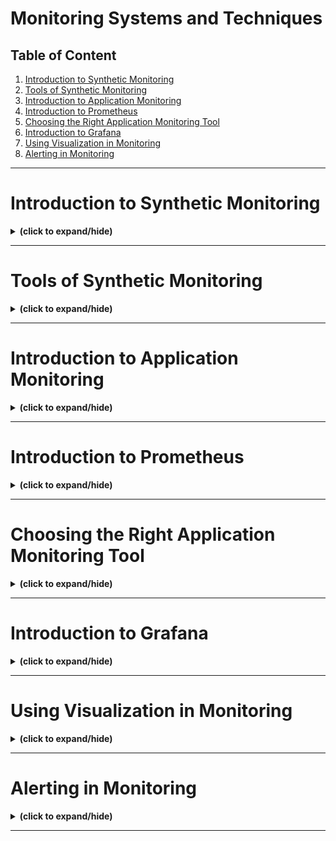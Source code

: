 # Monitoring Systems and Techniques

## Table of Content

1. [Introduction to Synthetic Monitoring](#intro)
2. [Tools of Synthetic Monitoring](#synthetic_monitoring_tools)
3. [Introduction to Application Monitoring](#intro_to_application_monitoring)
4. [Introduction to Prometheus](#intro_to_prometheus)
5. [Choosing the Right Application Monitoring Tool](#choose_right_tool)
6. [Introduction to Grafana](#intro_to_grafana)
7. [Using Visualization in Monitoring](#using_visualization)
8. [Alerting in Monitoring](#alerting)

---

<a id="intro"></a>
# Introduction to Synthetic Monitoring
<details close>
<summary><b>(click to expand/hide)</b></summary>
<!-- MarkdownTOC -->

## What is Synthetic Monitoring?
- **Definition**: Synthetic monitoring (also known as synthetic testing or proactive monitoring) is a method used to simulate user interactions with a website or application to test and monitor performance.
- **Process**: Involves creating and replaying predefined actions or requests that a typical user would make, to predict and improve user experience actively.

## Importance of Synthetic Monitoring
- **Performance Insights**: Provides continuous testing to gauge crucial aspects like business operations, application availability, and website speed.
- **Predictive and Proactive**: Acts through bots that simulate real user interactions, using a network of checkpoints to ensure the application performs well consistently.

## Operational Process of Synthetic Monitoring
- **Initiation**: The monitoring system selects a checkpoint and sends test instructions.
- **Execution**: The checkpoint simulates the user action, gathers data, and checks for responsiveness and errors.
- **Reporting**: Results are reported back to the monitoring system which records the data for analysis.
- **Error Handling**: If errors are detected, the test is rerun from another checkpoint to confirm the issue before sending out an alert.

## Benefits of Synthetic Monitoring
- **Quick Problem Resolution**: Allows for rapid identification and fixing of performance issues before they impact users.
- **Detailed Error Reporting**: Provides instant, detailed insights into errors, facilitating quicker response and resolution.
- **Proactive Issue Detection**: Synthetic tests can identify potential problems like performance degradation or service unavailability, often before they affect the user experience.

## Comparison with Real User Monitoring (RUM)
- **Synthetic vs. RUM**: While RUM relies on real user interactions to collect data, synthetic monitoring uses pre-scripted scenarios to predict and solve issues in advance.
- **Use Case Complementarity**: Synthetic monitoring is best for identifying immediate issues and maintaining uptime, whereas RUM provides insights based on actual user behavior and long-term trends.

## Applications of Synthetic Monitoring
- **Service Level Agreement (SLA) Compliance**: Helps validate SLA commitments by continuously checking the uptime and responsiveness of services.
- **Third-Party Service Monitoring**: Enables monitoring of third-party services like CDNs and payment gateways to ensure they meet performance standards.
- **Complex Transactions**: Simulates detailed business processes to check for issues in critical paths like logins, form submissions, and checkouts.

## Conclusion
Synthetic monitoring is an essential tool for any business that relies on digital platforms, providing a proactive approach to ensure that applications and services are always performing at their best. It ensures operational efficiency, helps in SLA compliance, and enhances user satisfaction by minimizing disruptions and optimizing response strategies.

<!-- /MarkdownTOC -->
</details>

---

<a id="synthetic_monitoring_tools"></a>
# Tools of Synthetic Monitoring
<details close>
<summary><b>(click to expand/hide)</b></summary>
<!-- MarkdownTOC -->

## Purpose of Synthetic Monitoring Tools
- **Definition**: Synthetic monitoring tools simulate user interactions with websites, applications, and APIs to test and monitor their performance and availability.
- **Key Functions**: These tools create and replay user requests to identify and resolve potential issues before they impact real users.

## Features of Synthetic Monitoring Tools

### 1. Scripting and Transaction Capture
- **Description**: Allows precise specification of actions in a test scenario, such as navigating through a checkout or sign-up flow.
- **Benefit**: Evaluates functionality and performance by mimicking critical application flows, enhancing reliability.

### 2. Performance Experimentation
- **Capability**: Supports testing of various scenarios ("What If" analysis) to assess the potential impact on performance.
- **Advantage**: Provides flexibility in testing and helps visualize the effects of performance enhancements.

### 3. Alerting and Notifications
- **Functionality**: Proactively tests sites from external viewpoints to identify outages or availability issues.
- **Importance**: Ensures timely alerts are issued for outages, enabling quick response to maintain service continuity.

### 4. Comprehensive Testing
- **Utility**: Can be utilized in pre-production environments such as staging, UAT, and QA.
- **Strength**: Assesses performance and user experience without the need for real user traffic, which is critical during the development phase.

### 5. Benchmarking and Comparisons
- **Use Case**: Measures performance against industry standards or competitors.
- **Application**: Provides insights on how a site's performance compares with others, valuable for strategic positioning and improvement.

## Applications of Synthetic Monitoring Tools
- **Simulation of User Journeys**: Scripts simulate real user paths to ensure all critical subsystems function correctly.
- **Problem Detection**: Identifies issues like login failures, transaction errors, and code changes that impact user experience.
- **Service Level Agreements (SLA) Compliance**: Verifies that performance metrics meet agreed standards.

## Selection Criteria for Synthetic Monitoring Tools
- **Monitoring Capabilities**: Ability to monitor applications with the desired frequency and thoroughness.
- **Alerting and Notification**: Robust mechanisms for identifying and reporting issues.
- **Reporting and Analytics**: Tools should offer detailed, actionable insights through comprehensive reporting features.
- **User Friendliness and Setup**: Ease of use and straightforward setup are crucial for effective monitoring.
- **Cost-Effectiveness**: Evaluating the cost relative to the value provided, ensuring it fits the budget and ROI expectations.

## Conclusion
Synthetic monitoring tools are indispensable for businesses aiming to ensure high availability and performance of their digital services. By providing detailed insights and proactive problem resolution, these tools help maintain an excellent user experience, safeguard reputation, and protect revenue.

<!-- /MarkdownTOC -->
</details>

---

<a id="intro_to_application_monitoring"></a>
# Introduction to Application Monitoring
<details close>
<summary><b>(click to expand/hide)</b></summary>
<!-- MarkdownTOC -->

  ## What is Application Monitoring?
- **Definition**: Application monitoring is a process used by developers to ensure that software performs as intended.
- **Tools**: Developers use various tools to collect performance metrics to assess application functionality in real-time.

## Importance of Application Monitoring
- **Rapid Issue Detection**: Enables immediate identification of bugs or unexpected events, preventing potential disruptions.
- **App Usage Insights**: Helps understand how applications are used, allowing for optimizations to enhance performance and user satisfaction.

## Functions of Application Monitoring Tools
- **Component Observation**: Monitors servers, databases, and other components to ensure smooth and intended operations.
- **Visualization and Alerts**: Provides dashboards for an overview and alerts for specific issues, enhancing issue detection and response.
- **Anomaly Detection and Distributed Tracing**: Employs advanced techniques to identify patterns and trace the origins of errors across multiple nodes.
- **Dependency Mapping**: Visually tracks how requests travel between services, crucial for understanding application interactions.

## Deployment and Telemetry
- **Delivery Models**: Available as on-premises or cloud-based solutions; can be implemented via hardware or software.
- **Synthetic Traffic and Telemetry**: Uses synthetic traffic to simulate user interactions and gather telemetry data including resource utilization, server logs, and performance metrics.

## Benefits of Application Monitoring
- **Proactive Troubleshooting**: Facilitates rapid diagnosis and resolution of issues, enhancing system reliability.
- **IT Productivity and DevOps Integration**: Improves IT staff productivity and accelerates application deployment processes.
- **Business Productivity and User Satisfaction**: Enhances user experience and business productivity by minimizing downtime and improving service quality.

## Conclusion
Application monitoring is crucial for maintaining high application performance and availability. It supports developers in proactive problem-solving, reduces operational costs, and drives business growth through improved customer satisfaction. Employing robust monitoring strategies is essential for any organization looking to optimize application performance and ensure user satisfaction.

<!-- /MarkdownTOC -->
</details>

---

<a id="intro_to_prometheus"></a>
# Introduction to Prometheus
<details close>
<summary><b>(click to expand/hide)</b></summary>
<!-- MarkdownTOC -->

## What is Prometheus?
- **Origin**: Developed by SoundCloud, Prometheus is a robust tool designed to monitor various components such as servers, virtual machines, and databases.
- **Functionality**: It tracks and analyzes system health, application behavior, and performance, offering detailed metrics and predictions.

## How Prometheus Works
- **Service Discovery**: Automatically identifies services in your infrastructure or allows manual configuration of services for monitoring.
- **Metrics Collection**: Uses HTTP/HTTPS endpoints to pull metrics at defined intervals, which are then organized, compressed, and stored in its time-series database.
- **Data Visualization and Alerting**: Metrics are accessed and visualized through the Prometheus Query Language (PromQL) and alerts are managed via Alertmanager, which supports various notification methods like email.

## Prometheus Architecture
- **Direct Instrumentation**: Developers can integrate Prometheus metrics into their applications directly by adding a few lines of code.
- **Client Libraries**: Supports a variety of programming languages through official and third-party libraries to facilitate metrics collection from applications.
- **Exporters**: Deployed alongside applications, exporters translate application metrics into the Prometheus format, making it compatible for monitoring.
- **Storage**: Utilizes a time-series database to efficiently handle the incremental backups of monitoring data, with some implementations supporting dedicated databases for enhanced performance.

## Benefits and Features of Prometheus
- **Autonomous Operation**: Operates independently without the need for distributed storage or networked services, suitable for both cloud and on-premises deployment.
- **Scalability**: Capable of handling millions of metrics per second, making it ideal for monitoring complex workloads and dynamic architectures.
- **Integration with Grafana**: Commonly used alongside Grafana for advanced data visualization, enhancing the analytical capabilities.
- **Flexibility in Monitoring**: Native support for monitoring various systems like Kubernetes and etcd, eliminating the need for additional monitoring agents.

## Conclusion
Prometheus is a powerful tool for organizations looking to enhance their monitoring capabilities. Its ability to collect multidimensional data, combined with its scalability and support for dynamic service architectures, makes it an excellent choice for modern IT environments. Whether deployed locally or in the cloud, Prometheus provides comprehensive insights into application and system performance, driving operational efficiency and reliability.

<!-- /MarkdownTOC -->
</details>

---

<a id="choose_right_tool"></a>
# Choosing the Right Application Monitoring Tool
<details close>
<summary><b>(click to expand/hide)</b></summary>
<!-- MarkdownTOC -->

  ## Significance of Application Monitoring
- **Purpose**: Application monitoring helps improve user experience and reduce support ticket response times by providing insights into application performance and user interactions.
- **Tools**: Includes both log management tools and dedicated Application Performance Monitoring (APM) tools that collect data and provide real-time insights.

## Primary Functions of APM Tools
- **Component Observation**: Monitors key components like servers, databases, and message queues to ensure smooth operations.
- **Dashboards and Alerts**: Offers visual overviews and targeted alerts for issues within the application.
- **Advanced Features**: Includes dependency and flow mapping, anomaly detection, and distributed tracing to understand and resolve issues effectively.

## Essential Aspects of Application Monitoring
- **Performance Monitoring**: Tracks metrics such as response time, throughput, and resource utilization.
- **Availability Monitoring**: Ensures the application is accessible to users, checking uptime and responsiveness.
- **Error Monitoring**: Identifies and diagnoses errors in the code, capturing detailed information for debugging.
- **Log Monitoring**: Analyzes application logs to detect patterns and troubleshoot issues.
- **User Experience Monitoring**: Measures how users interact with the application, focusing on satisfaction metrics like session duration and conversion rates.

## Steps for Implementing Application Monitoring
1. **Identify Monitoring Goals**: Determine what aspects of your application need monitoring based on its specific requirements.
2. **Choose a Monitoring Tool**: Select a tool that aligns with your monitoring goals and offers the necessary features and capabilities.
3. **Define Key Metrics**: Decide on the critical metrics you want to monitor within your application.
4. **Instrumentation**: Implement code to track these metrics using available libraries or frameworks.
5. **Set Up Alerts**: Configure alerts to notify you when important thresholds are exceeded.
6. **Data Storage and Visualization**: Choose how to store and visualize the collected data for easy access and analysis.
7. **Test and Validate**: Ensure the monitoring setup accurately captures the intended data through testing.
8. **Continuous Improvement**: Regularly update and refine your monitoring setup to keep pace with application changes and needs.

## Factors to Consider When Choosing an APM Tool
- **Functionalities**: Look for tools that offer comprehensive monitoring functionalities including real-time performance tracking and log analysis.
- **Scalability**: Ensure the tool can scale with your application’s growth and handle increased traffic and data volume.
- **Ease of Use**: Consider tools with user-friendly interfaces for straightforward setup and data interpretation.
- **Integration Capabilities**: The tool should integrate seamlessly with other systems and technologies in your application ecosystem.
- **Alerting Mechanisms**: Evaluate the flexibility and effectiveness of the tool's alerting mechanisms.
- **Performance Analytics**: Check if the tool provides detailed analytics and visualizations to help optimize performance and user experience.
- **Support and Community**: Consider the availability of technical support and active community forums for assistance.

## Conclusion
Effective application monitoring is crucial for maintaining optimal performance and user satisfaction. By carefully examining the functionalities, scalability, ease of use, and integration capabilities, you can choose the right APM tool that best fits your application’s needs and helps achieve your monitoring objectives.

<!-- /MarkdownTOC -->
</details>

---

<a id="intro_to_grafana"></a>
# Introduction to Grafana
<details close>
<summary><b>(click to expand/hide)</b></summary>
<!-- MarkdownTOC -->

## What is Grafana?
- **Definition**: Grafana is a powerful tool used for data visualization, metrics analysis, and alerting. It excels in time-series analytics, helping users study, monitor, and understand large volumes of data over time.
- **Common Use**: Often paired with Prometheus, Grafana is utilized to create comprehensive visual representations of metrics data.

## How Grafana Works
- **Deployment**: Can be installed on-premises or hosted in the cloud.
- **Data Connection**: Connects to various data sources like SQL databases, Prometheus, or ElasticSearch to retrieve metrics.
- **Visualization and Alerts**: Once connected, Grafana allows users to set up dashboards for visualizing data and configuring alerts to monitor system health effectively.

## Basic Architecture of Grafana
- **Browser-Based Application**: Accessible via any web browser, facilitating easy setup and access on various platforms.
- **Data Retrieval**: Grafana does not collect data but instead retrieves metrics from connected databases.
- **Customizable Dashboards**: Users can create and customize dashboards using a variety of panels and visualization tools to best interpret their data.

## Benefits of Using Grafana
- **Data Integration**: Combines multiple data sources into a single, coherent view, making it easier to analyze disparate data together.
- **Powerful Analytics**: Helps guide business decisions by providing in-depth analysis of user behavior, application performance, and error tracking.
- **Accessibility**: Since it is browser-based, data is accessible to the entire team, promoting a data-driven culture within organizations.

## Features of Grafana
- **Visualization Tools**: Supports a wide range of visualizations including graphs, histograms, and heatmaps.
- **Customization**: Offers extensive customization options for dashboards, including themes and plugins, to suit specific monitoring needs.
- **Alerting System**: Allows users to set visual thresholds for alerts and automate notifications to keep teams informed of critical issues.
- **Log Management**: Enhances the ability to explore and filter logs, improving operational troubleshooting.
- **Manageability**: Includes features for role-based access control to panels and dashboards, which helps in organizing teams and permissions within enterprises.

## Conclusion
Grafana is a versatile tool that integrates various data sources into a unified platform for effective visualization and analysis. Its customizable nature and robust support for numerous databases make it an essential tool for businesses looking to enhance their monitoring and analytical capabilities. Through Grafana, teams can gain better insights into their operations, drive informed decisions, and foster a proactive, data-oriented culture.

<!-- /MarkdownTOC -->
</details>

---

<a id="using_visualization"></a>
# Using Visualization in Monitoring
<details close>
<summary><b>(click to expand/hide)</b></summary>
<!-- MarkdownTOC -->

## What is Visualization?
- **Definition**: Visualization in monitoring refers to the graphical representation of data that is collected from business infrastructure to aid in understanding and maintaining application performance.
- **Forms**: Commonly includes charts, graphs, maps, and more, allowing users to see and comprehend trends, outliers, and patterns in the data.

## Importance of Using Visualization in Monitoring
- **Rapid Issue Detection**: Visualizations help quickly identify trends and problems, providing alerts for immediate attention.
- **Effective Communication**: Simplifies complex datasets, making them easier to understand and actionable for business decision-making.
- **Insight into User and Application Behavior**: Assists in understanding how applications are used and performing, which can influence enhancements and optimizations.

## Choosing a Visualization Tool
When selecting a visualization tool for monitoring, consider the following factors:
- **Usability**: The tool should have a user-friendly interface that is easy to navigate.
- **Integration**: Ability to connect seamlessly with existing data sources and infrastructures.
- **Scalability**: Should handle growing amounts of data and monitoring needs.
- **Ease of Use**: Prefer tools that require minimal training, reducing the time to onboard staff.
- **Advanced Features**: Look for tools that offer artificial intelligence and machine learning capabilities to identify patterns quickly.
- **Management Features**: Tools should provide efficient management options like rightsizing and issue resolution.
- **Storytelling Capabilities**: Some tools use narrative techniques to enhance the understanding of visual analytics.

## Benefits of Using Visualization in Monitoring
- **Enhanced Understanding**: Makes it easier for teams to absorb information quickly and improve decision-making processes.
- **Proactive Problem Solving**: Facilitates the identification of potential issues before they impact users, enhancing product and service quality.
- **Improved Collaboration**: Visualizations are easily shareable, fostering a collaborative and data-driven culture within organizations.
- **Operational Efficiency**: Real-time insights allow for rapid responses to issues, reducing downtime and operational costs.

## Popular Visualization Tools
- **Kibana**: An open-source tool often used with Elasticsearch for powerful data search, visualization, and analytics capabilities.
- **Splunk**: A proprietary platform that offers comprehensive monitoring, searching, and visualization of large datasets from various sources including web applications and infrastructure devices.

## Conclusion
Visualization is a critical component of effective monitoring, transforming raw data into graphical formats that are easy to understand and act upon. By carefully choosing the right visualization tools, organizations can enhance their monitoring strategies, leading to improved operational insights and business outcomes. Visual tools like Kibana and Splunk provide robust options for organizations looking to harness the power of data visualization in their monitoring practices.

<!-- /MarkdownTOC -->
</details>

---

<a id="alerting"></a>
# Alerting in Monitoring
<details close>
<summary><b>(click to expand/hide)</b></summary>
<!-- MarkdownTOC -->

## What is Alerting?
- **Definition**: Alerting is the mechanism within a monitoring system that notifies you when issues are detected or when specific conditions are met within your applications or infrastructure.
- **Purpose**: It serves as the responsive component of monitoring, quickly detecting and addressing issues to prevent impact on users and infrastructure.

## Types of Alerts
1. **Metric Alerts**: Triggered by specific metrics that monitor the health and performance of systems and applications.
2. **Log Alerts**: Generated from log analytics queries that review resource logs to assess how services are performing over time.
3. **Activity Log Alerts**: Activated by specific events in the activity log that match predefined rules or conditions.
4. **Smart Detection Alerts**: Utilize advanced analytics like Application Insights to detect performance and failure anomalies proactively.

## Popular Open-Source Alerting Tools
- **Bosun**: Known for its powerful expression language for alert rules and the ability to display graphs. Mainly supports email and HTTP notifications.
- **Cabot**: Focuses on integration with other tools' APIs and supports alerting based on data pulled from these integrations. Features integration with Google Calendar for managing on-call rotations.
- **StatsAgg**: Acts as a proxy for other systems, supporting inputs like Graphite and StatsD. It excels in alerting based on service rather than specific hosts or instances.

## Benefits of Alerting
- **Proactive Problem Solving**: Alerts help in identifying and mitigating issues before they escalate, enhancing system reliability and user experience.
- **Time Efficiency**: Automates the monitoring process, reducing the need for manual checks and allowing more focus on strategic tasks.
- **Improved Service Quality**: Quick response to alerts helps minimize downtime and maintain service quality, leading to better user satisfaction.

## Choosing the Right Alerting Tool
When selecting an alerting tool, consider:
- **Usability**: Look for tools with user-friendly interfaces that simplify setup and management.
- **Integration Capability**: Ensure the tool can seamlessly integrate with your existing monitoring and infrastructure systems.
- **Scalability**: The tool should be able to handle growth in data volume and complexity.
- **Customization**: Ability to customize alerts and notifications to meet the specific needs of your organization.

## Conclusion
Alerting is a crucial element in monitoring systems, providing essential notifications and actions that help maintain the performance and security of IT environments. By choosing the right tools and setting appropriate alert thresholds, organizations can enhance operational efficiency and reduce the likelihood of significant issues or downtime.

<!-- /MarkdownTOC -->
</details>

---
